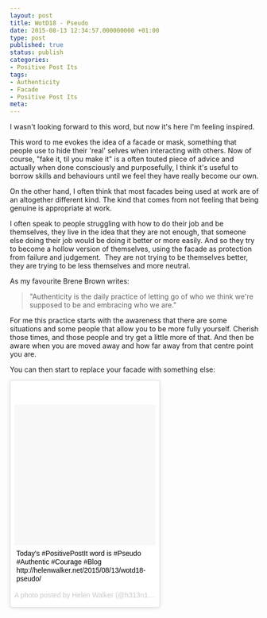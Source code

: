 ```yaml
---
layout: post
title: WotD18 - Pseudo
date: 2015-08-13 12:34:57.000000000 +01:00
type: post
published: true
status: publish
categories:
- Positive Post Its
tags:
- Authenticity
- Facade
- Positive Post Its
meta:
---
```

<p>I wasn't looking forward to this word, but now it's here I'm feeling inspired.</p>
<p>This word to me evokes the idea of a facade or mask, something that people use to hide their 'real' selves when interacting with others. Now of course, "fake it, til you make it" is a often touted piece of advice and actually when done consciously and purposefully, I think it's useful to borrow skills and behaviours until we feel they have really become our own.</p>
<p>On the other hand, I often think that most facades being used at work are of an altogether different kind. The kind that comes from not feeling that being genuine is appropriate at work.</p>
<p>I often speak to people struggling with how to do their job and be themselves, they live in the idea that they are not enough, that someone else doing their job would be doing it better or more easily. And so they try to become a hollow version of themselves, using the facade as protection from failure and judgement.  They are not trying to be themselves better, they are trying to be less themselves and more neutral.</p>
<p>As my favourite Brene Brown writes:</p>
<blockquote><p>"Authenticity is the daily practice of letting go of who we think we're supposed to be and embracing who we are."</p></blockquote>
<p>For me this practice starts with the awareness that there are some situations and some people that allow you to be more fully yourself. Cherish those times, and those people and try get a little more of that. And then be aware when you are moved away and how far away from that centre point you are.</p>
<p>You can then start to replace your facade with something else:</p>
<blockquote class="instagram-media" style="background: #FFF; border: 0; border-radius: 3px; box-shadow: 0 0 1px 0 rgba(0,0,0,0.5),0 1px 10px 0 rgba(0,0,0,0.15); margin: 1px; max-width: 300px; padding: 0; width: calc(100% - 2px);" data-instgrm-captioned="" data-instgrm-version="4">
<div style="padding: 8px;">
<div style="background: #F8F8F8; line-height: 0; margin-top: 40px; padding: 50% 0; text-align: center; width: 100%;"></div>
<p style="margin: 8px 0 0 0; padding: 0 4px;"><a style="color: #000; font-family: Arial,sans-serif; font-size: 14px; font-style: normal; font-weight: normal; line-height: 17px; text-decoration: none; word-wrap: break-word;" href="https://instagram.com/p/6Ut6MpiHlQ/" target="_top">Today's #PositivePostIt word is #Pseudo #Authentic #Courage #Blog http://helenwalker.net/2015/08/13/wotd18-pseudo/</a></p>
<p style="color: #c9c8cd; font-family: Arial,sans-serif; font-size: 14px; line-height: 17px; margin-bottom: 0; margin-top: 8px; overflow: hidden; padding: 8px 0 7px; text-align: center; text-overflow: ellipsis; white-space: nowrap;">A photo posted by Helen Walker (@h313n1w) on <time style="font-family: Arial,sans-serif; font-size: 14px; line-height: 17px;" datetime="2015-08-13T12:33:51+00:00">Aug 13, 2015 at 5:33am PDT</time></p>
</div>
</blockquote>
<p><script src="//platform.instagram.com/en_US/embeds.js" async="" defer="defer"></script></p>
